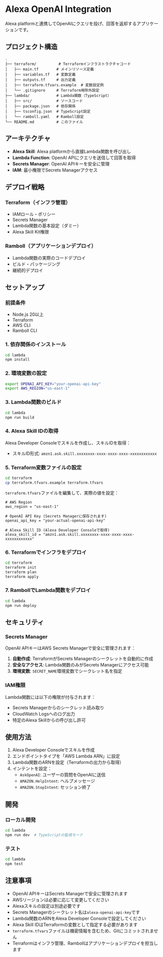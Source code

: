 # Alexa OpenAI Integration

Alexa platformと連携してOpenAIにクエリを投げ、回答を返却するアプリケーションです。

## プロジェクト構造

```
.
├── terraform/          # Terraformインフラストラクチャコード
│   ├── main.tf        # メインリソース定義
│   ├── variables.tf   # 変数定義
│   ├── outputs.tf     # 出力定義
│   ├── terraform.tfvars.example  # 変数設定例
│   └── .gitignore     # Terraform用除外設定
├── lambda/            # Lambda関数（TypeScript）
│   ├── src/           # ソースコード
│   ├── package.json   # 依存関係
│   ├── tsconfig.json  # TypeScript設定
│   └── ramboll.yaml   # Ramboll設定
└── README.md          # このファイル
```

## アーキテクチャ

- **Alexa Skill**: Alexa platformから直接Lambda関数を呼び出し
- **Lambda Function**: OpenAI APIにクエリを送信して回答を取得
- **Secrets Manager**: OpenAI APIキーを安全に管理
- **IAM**: 最小権限でSecrets Managerアクセス

## デプロイ戦略

### Terraform（インフラ管理）
- IAMロール・ポリシー
- Secrets Manager
- Lambda関数の基本設定（ダミー）
- Alexa Skill Kit権限

### Ramboll（アプリケーションデプロイ）
- Lambda関数の実際のコードデプロイ
- ビルド・パッケージング
- 継続的デプロイ

## セットアップ

### 前提条件

- Node.js 20以上
- Terraform
- AWS CLI
- Ramboll CLI

### 1. 依存関係のインストール

```bash
cd lambda
npm install
```

### 2. 環境変数の設定

```bash
export OPENAI_API_KEY="your-openai-api-key"
export AWS_REGION="us-east-1"
```

### 3. Lambda関数のビルド

```bash
cd lambda
npm run build
```

### 4. Alexa Skill IDの取得

Alexa Developer Consoleでスキルを作成し、スキルIDを取得：
- スキルID形式: `amzn1.ask.skill.xxxxxxxx-xxxx-xxxx-xxxx-xxxxxxxxxxxx`

### 5. Terraform変数ファイルの設定

```bash
cd terraform
cp terraform.tfvars.example terraform.tfvars
```

`terraform.tfvars`ファイルを編集して、実際の値を設定：

```hcl
# AWS Region
aws_region = "us-east-1"

# OpenAI API Key (Secrets Managerに保存されます)
openai_api_key = "your-actual-openai-api-key"

# Alexa Skill ID (Alexa Developer Consoleで取得)
alexa_skill_id = "amzn1.ask.skill.xxxxxxxx-xxxx-xxxx-xxxx-xxxxxxxxxxxx"
```

### 6. Terraformでインフラをデプロイ

```bash
cd terraform
terraform init
terraform plan
terraform apply
```

### 7. RambollでLambda関数をデプロイ

```bash
cd lambda
npm run deploy
```

## セキュリティ

### Secrets Manager

OpenAI APIキーはAWS Secrets Managerで安全に管理されます：

1. **自動作成**: TerraformがSecrets Managerのシークレットを自動的に作成
2. **安全なアクセス**: Lambda関数のみがSecrets Managerにアクセス可能
3. **環境変数**: `SECRET_NAME`環境変数でシークレット名を指定

### IAM権限

Lambda関数には以下の権限が付与されます：
- Secrets Managerからのシークレット読み取り
- CloudWatch Logsへのログ出力
- 特定のAlexa Skillからの呼び出し許可

## 使用方法

1. Alexa Developer Consoleでスキルを作成
2. エンドポイントタイプを「AWS Lambda ARN」に設定
3. Lambda関数のARNを設定（Terraformの出力から取得）
4. インテントを設定：
   - `AskOpenAI`: ユーザーの質問をOpenAIに送信
   - `AMAZON.HelpIntent`: ヘルプメッセージ
   - `AMAZON.StopIntent`: セッション終了

## 開発

### ローカル開発

```bash
cd lambda
npm run dev  # TypeScriptの監視モード
```

### テスト

```bash
cd lambda
npm test
```

## 注意事項

- OpenAI APIキーはSecrets Managerで安全に管理されます
- AWSリージョンは必要に応じて変更してください
- Alexaスキルの設定は別途必要です
- Secrets Managerのシークレット名は`alexa-openai-api-key`です
- Lambda関数のARNをAlexa Developer Consoleで設定してください
- Alexa Skill IDはTerraformの変数として指定する必要があります
- `terraform.tfvars`ファイルは機密情報を含むため、Gitにコミットされません
- Terraformはインフラ管理、Rambollはアプリケーションデプロイを担当します 